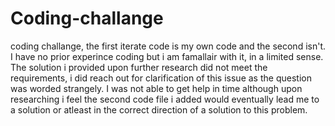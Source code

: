 # Coding-challange
coding challange, the first iterate code is my own code and the second isn't.
I have no prior experince coding but i am famallair with it, in a limited sense. 
The solution i provided upon further research did not meet the requirements, i did reach out for clarification of this issue as the question was worded strangely.
I was not able to get help in time although upon researching i feel the second code file i added would eventually lead me to a solution or atleast in the correct direction of a solution to this problem.
